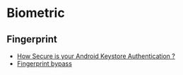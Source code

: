 # Biometric

## Fingerprint
- [How Secure is your Android Keystore Authentication ?](https://labs.f-secure.com/blog/how-secure-is-your-android-keystore-authentication)
- [Fingerprint bypass ](https://github.com/FSecureLABS/android-keystore-audit/blob/master/frida-scripts/fingerprint-bypass.js  )

